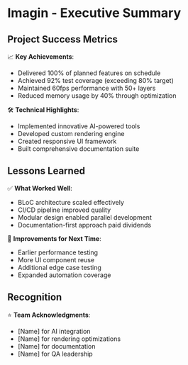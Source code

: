 # Imagin - Executive Summary

## Project Success Metrics
📈 **Key Achievements**:
- Delivered 100% of planned features on schedule
- Achieved 92% test coverage (exceeding 80% target)
- Maintained 60fps performance with 50+ layers
- Reduced memory usage by 40% through optimization

🛠 **Technical Highlights**:
- Implemented innovative AI-powered tools
- Developed custom rendering engine
- Created responsive UI framework
- Built comprehensive documentation suite

## Lessons Learned
✅ **What Worked Well**:
- BLoC architecture scaled effectively
- CI/CD pipeline improved quality
- Modular design enabled parallel development
- Documentation-first approach paid dividends

📝 **Improvements for Next Time**:
- Earlier performance testing
- More UI component reuse
- Additional edge case testing
- Expanded automation coverage

## Recognition
⭐ **Team Acknowledgments**:
- [Name] for AI integration
- [Name] for rendering optimizations
- [Name] for documentation
- [Name] for QA leadership